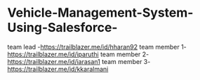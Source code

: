 # Vehicle-Management-System-Using-Salesforce-

team lead    -https://trailblazer.me/id/hharan92
team member 1-https://trailblazer.me/id/iparuthi
team member 2-https://trailblazer.me/id/iarasan1
team member 3-https://trailblazer.me/id/kkaralmani
